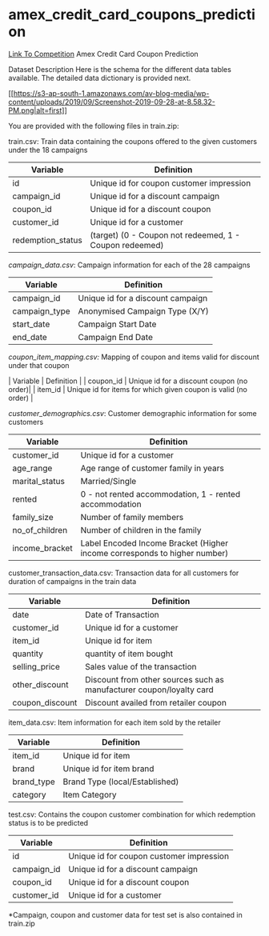 # amex_credit_card_coupons_prediction 
[Link To Competition](https://datahack.analyticsvidhya.com/contest/amexpert-2019-machine-learning-hackathon/?utm_source=auto-email)
Amex Credit Card Coupon Prediction

Dataset Description
Here is the schema for the different data tables available. The detailed data dictionary is provided next.

[[https://s3-ap-south-1.amazonaws.com/av-blog-media/wp-content/uploads/2019/09/Screenshot-2019-09-28-at-8.58.32-PM.png|alt=first]]

You are provided with the following files in train.zip:

train.csv: Train data containing the coupons offered to the given customers under the 18 campaigns

|Variable |	Definition |
|---------|------------|
| id	| Unique id for coupon customer impression |
| campaign_id |	Unique id for a discount campaign|
| coupon_id |	Unique id for a discount coupon|
| customer_id |	Unique id for a customer |
| redemption_status |	(target) (0 - Coupon not redeemed, 1 - Coupon redeemed) |
 
*campaign_data.csv*: Campaign information for each of the 28 campaigns

| Variable |	Definition |
|----------|-------------|
| campaign_id |	Unique id for a discount campaign |
| campaign_type |	Anonymised Campaign Type (X/Y) |
| start_date |	Campaign Start Date |
| end_date |	Campaign End Date |

*coupon_item_mapping.csv:* Mapping of coupon and items valid for discount under that coupon

| Variable |	Definition |
| coupon_id |	Unique id for a discount coupon (no order)|
| item_id |	Unique id for items for which given coupon is valid (no order) |

*customer_demographics.csv*: Customer demographic information for some customers

|Variable |	Definition |
|---------|------------|
| customer_id |	Unique id for a customer |
| age_range |	Age range of customer family in years |
| marital_status |	Married/Single |
| rented |	0 - not rented accommodation, 1 - rented accommodation |
| family_size |	Number of family members |
| no_of_children |	Number of children in the family |
| income_bracket |	Label Encoded Income Bracket (Higher income corresponds to higher number) |

customer_transaction_data.csv: Transaction data for all customers for duration of campaigns in the train data

| Variable |	Definition |
|----------|-------------|
| date |	Date of Transaction |
| customer_id |	Unique id for a customer |
| item_id |	Unique id for item |
| quantity |	quantity of item bought|
| selling_price |	Sales value of the transaction |
| other_discount | Discount from other sources such as manufacturer coupon/loyalty card |
| coupon_discount |	Discount availed from retailer coupon |

item_data.csv: Item information for each item sold by the retailer

| Variable |	Definition |
|----------|-------------|
| item_id |	Unique id for item |
| brand |	Unique id for item brand |
| brand_type |	Brand Type (local/Established) |
| category |	Item Category |

test.csv: Contains the coupon customer combination for which redemption status is to be predicted

| Variable |	Definition |
|----------|-------------|
| id |	Unique id for coupon customer impression |
| campaign_id |	Unique id for a discount campaign |
| coupon_id |	Unique id for a discount coupon |
| customer_id |	Unique id for a customer |

*Campaign, coupon and customer data for test set is also contained in train.zip 
